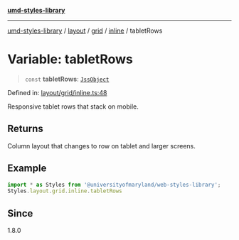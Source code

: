 [**umd-styles-library**](../../../../../../README.md)

***

[umd-styles-library](../../../../../../modules.md) / [layout](../../../../../README.md) / [grid](../../../README.md) / [inline](../README.md) / tabletRows

# Variable: tabletRows

> `const` **tabletRows**: [`JssObject`](../../../../../../utilities/namespaces/transform/type-aliases/JssObject.md)

Defined in: [layout/grid/inline.ts:48](https://github.com/UMD-Digital/design-system/blob/2d95010ba8e3e1595ebab66599330577b600c5fb/packages/styles/source/layout/grid/inline.ts#L48)

Responsive tablet rows that stack on mobile.

## Returns

Column layout that changes to row on tablet and larger screens.

## Example

```typescript
import * as Styles from '@universityofmaryland/web-styles-library';
Styles.layout.grid.inline.tabletRows
```

## Since

1.8.0
